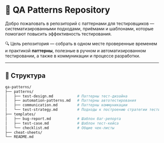 # 🧩 QA Patterns Repository

Добро пожаловать в репозиторий с паттернами для тестировщиков — систематизированными подходами, приёмами и шаблонами, которые помогают повысить эффективность тестирования.

🔍 Цель репозитория — собрать в одном месте проверенные временем и практикой **паттерны**, полезные в ручном и автоматизированном тестировании, а также в коммуникации и процессе разработки.

---

## 📂 Структура

```bash
qa-patterns/
├── patterns/
│   ├── test-design.md           # Паттерны тест-дизайна
│   ├── automation-patterns.md   # Паттерны автотестирования
│   ├── communication.md         # Паттерны коммуникации
│   └── test-strategy.md         # Подходы к построению стратегии тестирования
├── templates/
│   ├── bug-report.md            # Шаблон баг-репорта
│   ├── test-case.md             # Шаблон тест-кейса
│   └── checklist.md             # Общие чек-листы
├── cheat-sheets/
└── README.md
